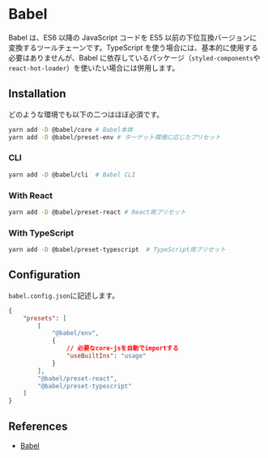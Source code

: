 # Babel

Babel は、ES6 以降の JavaScript コードを ES5 以前の下位互換バージョンに変換するツールチェーンです。TypeScript を使う場合には、基本的に使用する必要はありませんが、Babel に依存しているパッケージ（`styled-components`や`react-hot-loader`）を使いたい場合には併用します。

## Installation

どのような環境でも以下の二つはほぼ必須です。

```bash
yarn add -D @babel/core # Babel本体
yarn add -D @babel/preset-env # ターゲット環境に応じたプリセット
```

### CLI

```bash
yarn add -D @babel/cli  # Babel CLI
```

### With React

```bash
yarn add -D @babel/preset-react # React用プリセット
```

### With TypeScript

```bash
yarn add -D @babel/preset-typescript  # TypeScript用プリセット
```

## Configuration

`babel.config.json`に記述します。

```json
{
    "presets": [
        [
            "@babel/env",
            {
                // 必要なcore-jsを自動でimportする
                "useBuiltIns": "usage"
            }
        ],
        "@babel/preset-react",
        "@babel/preset-typescript"
    ]
}
```

## References

-   [Babel](https://babeljs.io/)
